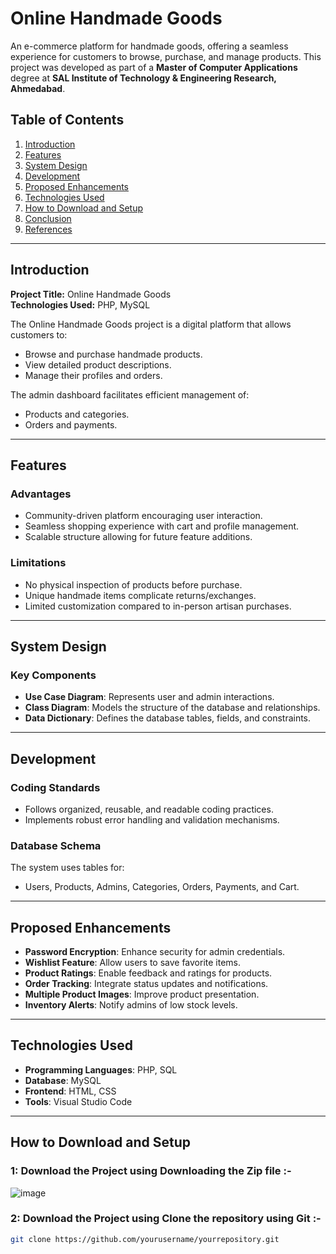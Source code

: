 # Online Handmade Goods

An e-commerce platform for handmade goods, offering a seamless experience for customers to browse, purchase, and manage products. This project was developed as part of a **Master of Computer Applications** degree at **SAL Institute of Technology & Engineering Research, Ahmedabad**.

## Table of Contents
1. [Introduction](#introduction)
2. [Features](#features)
3. [System Design](#system-design)
4. [Development](#development)
5. [Proposed Enhancements](#proposed-enhancements)
6. [Technologies Used](#technologies-used)
7. [How to Download and Setup](#how-to-download-and-setup)
8. [Conclusion](#conclusion)
9. [References](#references)

---

## Introduction

**Project Title:** Online Handmade Goods  
**Technologies Used:** PHP, MySQL  

The Online Handmade Goods project is a digital platform that allows customers to:
- Browse and purchase handmade products.
- View detailed product descriptions.
- Manage their profiles and orders.

The admin dashboard facilitates efficient management of:
- Products and categories.
- Orders and payments.

---

## Features

### Advantages
- Community-driven platform encouraging user interaction.
- Seamless shopping experience with cart and profile management.
- Scalable structure allowing for future feature additions.

### Limitations
- No physical inspection of products before purchase.
- Unique handmade items complicate returns/exchanges.
- Limited customization compared to in-person artisan purchases.

---

## System Design

### Key Components
- **Use Case Diagram**: Represents user and admin interactions.
- **Class Diagram**: Models the structure of the database and relationships.
- **Data Dictionary**: Defines the database tables, fields, and constraints.

---

## Development

### Coding Standards
- Follows organized, reusable, and readable coding practices.
- Implements robust error handling and validation mechanisms.

### Database Schema
The system uses tables for:
- Users, Products, Admins, Categories, Orders, Payments, and Cart.

---

## Proposed Enhancements
- **Password Encryption**: Enhance security for admin credentials.
- **Wishlist Feature**: Allow users to save favorite items.
- **Product Ratings**: Enable feedback and ratings for products.
- **Order Tracking**: Integrate status updates and notifications.
- **Multiple Product Images**: Improve product presentation.
- **Inventory Alerts**: Notify admins of low stock levels.

---

## Technologies Used
- **Programming Languages**: PHP, SQL
- **Database**: MySQL
- **Frontend**: HTML, CSS
- **Tools**: Visual Studio Code

---

## How to Download and Setup

###  1: Download the Project using Downloading the Zip file :-
![image](https://github.com/user-attachments/assets/23a68169-80d3-4d79-8131-15e396e4f791)

###  2: Download the Project using Clone the repository using Git :-
   ```bash
   git clone https://github.com/yourusername/yourrepository.git


